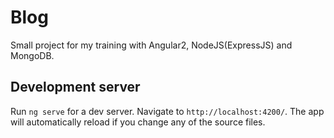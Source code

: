 # Blog
Small project for my training with 
Angular2, NodeJS(ExpressJS) and MongoDB.

## Development server

Run `ng serve` for a dev server. Navigate to `http://localhost:4200/`. The app will automatically reload if you change any of the source files.
